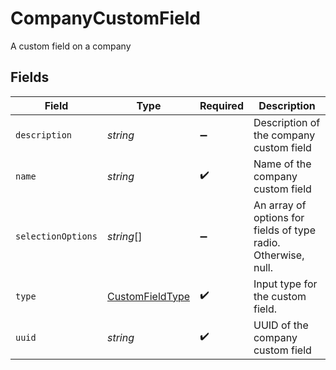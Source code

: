 # CompanyCustomField

A custom field on a company


## Fields

| Field                                                          | Type                                                           | Required                                                       | Description                                                    |
| -------------------------------------------------------------- | -------------------------------------------------------------- | -------------------------------------------------------------- | -------------------------------------------------------------- |
| `description`                                                  | *string*                                                       | :heavy_minus_sign:                                             | Description of the company custom field                        |
| `name`                                                         | *string*                                                       | :heavy_check_mark:                                             | Name of the company custom field                               |
| `selectionOptions`                                             | *string*[]                                                     | :heavy_minus_sign:                                             | An array of options for fields of type radio. Otherwise, null. |
| `type`                                                         | [CustomFieldType](../../models/shared/customfieldtype.md)      | :heavy_check_mark:                                             | Input type for the custom field.                               |
| `uuid`                                                         | *string*                                                       | :heavy_check_mark:                                             | UUID of the company custom field                               |